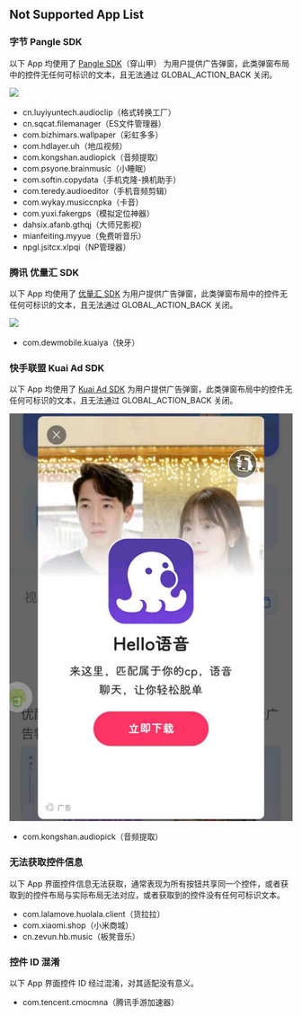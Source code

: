 ## Not Supported App List

### 字节 Pangle SDK
以下 App 均使用了 [Pangle SDK](https://www.pangleglobal.com/zh)（穿山甲） 为用户提供广告弹窗，此类弹窗布局中的控件无任何可标识的文本，且无法通过 GLOBAL_ACTION_BACK 关闭。

![](./assets/Pangle%20SDK.jpg)

- cn.luyiyuntech.audioclip（格式转换工厂）
- cn.sqcat.filemanager（ES文件管理器）
- com.bizhimars.wallpaper（彩虹多多）
- com.hdlayer.uh（地瓜视频）
- com.kongshan.audiopick（音频提取）
- com.psyone.brainmusic（小睡眠）
- com.softin.copydata（手机克隆-换机助手）
- com.teredy.audioeditor（手机音频剪辑）
- com.wykay.musiccnpka（卡音）
- com.yuxi.fakergps（模拟定位神器）
- dahsix.afanb.gthqj（大师兄影视）
- mianfeiting.myyue（免费听音乐）
- npgl.jsitcx.xlpqi（NP管理器）


### 腾讯 优量汇 SDK
以下 App 均使用了 [优量汇 SDK](https://e.qq.com/dev/index.html) 为用户提供广告弹窗，此类弹窗布局中的控件无任何可标识的文本，且无法通过 GLOBAL_ACTION_BACK 关闭。

![](./assets/优量汇%20SDK.jpg)

- com.dewmobile.kuaiya（快牙）

### 快手联盟 Kuai Ad SDK
以下 App 均使用了 [Kuai Ad SDK](https://u.kuaishou.com/) 为用户提供广告弹窗，此类弹窗布局中的控件无任何可标识的文本，且无法通过 GLOBAL_ACTION_BACK 关闭。

![](./assets/Kuai%20Ad%20SDK.jpg)

- com.kongshan.audiopick（音频提取）

### 无法获取控件信息
以下 App 界面控件信息无法获取，通常表现为所有按钮共享同一个控件，或者获取到的控件布局与实际布局无法对应，或者获取到的控件没有任何可标识文本。

- com.lalamove.huolala.client（货拉拉）
- com.xiaomi.shop（小米商城）
- cn.zevun.hb.music（板凳音乐）

### 控件 ID 混淆
以下 App 界面控件 ID 经过混淆，对其适配没有意义。

- com.tencent.cmocmna（腾讯手游加速器）